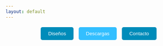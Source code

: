 ```yaml
---
layout: default
---
```

<p align="center">
  <a href="./disenos.html" style="text-decoration: none;">
    <button style="padding: 10px 20px; margin: 5px; background-color: #008CBA; color: white; border: none; border-radius: 5px;">Diseños</button>
  </a>
  <a href="./descargas.html" style="text-decoration: none;">
    <button style="padding: 10px 20px; margin: 5px; background-color: #33BFFF; color: white; border: none; border-radius: 5px;">Descargas</button>
  </a>
  <a href="./contacto.html" style="text-decoration: none;">
    <button style="padding: 10px 20px; margin: 5px; background-color: #008CBA; color: white; border: none; border-radius: 5px;">Contacto</button>
  </a>
</p>

<body>
    <div id="container"></div>
    <script src="https://cdn.jsdelivr.net/npm/three@0.152.2/build/three.min.js"></script>
    <script src="https://cdn.jsdelivr.net/npm/three@0.152.2/examples/js/loaders/GLTFLoader.js"></script>
    <script>
        // Escena, cámara y renderizador
        const container = document.getElementById('container');
        const scene = new THREE.Scene();
        const camera = new THREE.PerspectiveCamera(75, window.innerWidth / window.innerHeight, 0.1, 1000);
        const renderer = new THREE.WebGLRenderer();
        renderer.setSize(window.innerWidth, window.innerHeight);
        container.appendChild(renderer.domElement);

        // Cargar el modelo GLTF
        const loader = new THREE.GLTFLoader();
        loader.load(
            'files/fan_adapter/fan_adapter.gltf', // Reemplaza con la ruta de tu archivo GLB
            (gltf) => {
                scene.add(gltf.scene);
                animate();
            },
            undefined,
            (error) => {
                console.error(error);
            }
        );

        camera.position.z = 5;

        // Animación
        function animate() {
            requestAnimationFrame(animate);
            renderer.render(scene, camera);
        }

        // Ajustar el tamaño del renderizador al cambiar el tamaño de la ventana
        window.addEventListener('resize', () => {
            camera.aspect = window.innerWidth / window.innerHeight;
            camera.updateProjectionMatrix();
            renderer.setSize(window.innerWidth, window.innerHeight);
        });
    </script>
</body>